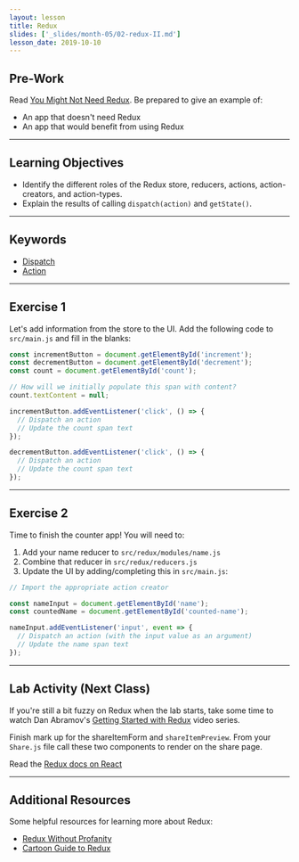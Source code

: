 ```yaml
---
layout: lesson
title: Redux
slides: ['_slides/month-05/02-redux-II.md']
lesson_date: 2019-10-10
---
```


## Pre-Work

Read [You Might Not Need Redux](https://medium.com/@dan_abramov/you-might-not-need-redux-be46360cf367). Be prepared to give an example of:

- An app that doesn't need Redux
- An app that would benefit from using Redux

---

## Learning Objectives

- Identify the different roles of the Redux store, reducers, actions, action-creators, and action-types.
- Explain the results of calling `dispatch(action)` and `getState()`.

---

## Keywords

- [Dispatch](http://redux.js.org/docs/api/Store.html#dispatch)
- [Action](http://redux.js.org/docs/basics/Actions.html)

---

## Exercise 1

Let's add information from the store to the UI. Add the following code to `src/main.js` and fill in the blanks:

```js
const incrementButton = document.getElementById('increment');
const decrementButton = document.getElementById('decrement');
const count = document.getElementById('count');

// How will we initially populate this span with content?
count.textContent = null;

incrementButton.addEventListener('click', () => {
  // Dispatch an action
  // Update the count span text
});

decrementButton.addEventListener('click', () => {
  // Dispatch an action
  // Update the count span text
});
```

---

## Exercise 2

Time to finish the counter app! You will need to:

1.  Add your name reducer to `src/redux/modules/name.js`
2.  Combine that reducer in `src/redux/reducers.js`
3.  Update the UI by adding/completing this in `src/main.js`:

```js
// Import the appropriate action creator

const nameInput = document.getElementById('name');
const countedName = document.getElementById('counted-name');

nameInput.addEventListener('input', event => {
  // Dispatch an action (with the input value as an argument)
  // Update the name span text
});
```

---

## Lab Activity (Next Class)

If you're still a bit fuzzy on Redux when the lab starts, take some time to watch Dan Abramov's [Getting Started with Redux](https://egghead.io/courses/getting-started-with-redux) video series.

Finish mark up for the shareItemForm and `shareItemPreview`. From your `Share.js` file call these two components to render on the share page.

Read the [Redux docs on React](http://redux.js.org/docs/basics/UsageWithReact.html)

---

## Additional Resources

Some helpful resources for learning more about Redux:

- [Redux Without Profanity](https://tonyhb.gitbooks.io/redux-without-profanity/content/index.html)
- [Cartoon Guide to Redux](https://code-cartoons.com/a-cartoon-intro-to-redux-3afb775501a6)
